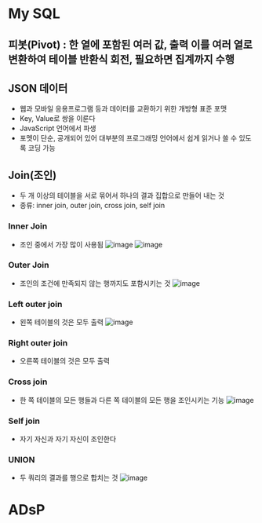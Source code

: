 # My SQL
## 피봇(Pivot) : 한 열에 포함된 여러 값, 출력 이를 여러 열로 변환하여 테이블 반환식 회전, 필요하면 집계까지 수행

## JSON 데이터
* 웹과 모바일 응용프로그램 등과 데이터를 교환하기 위한 개방형 표준 포맷
* Key, Value로 쌍을 이룬다
* JavaScript 언어에서 파생
* 포멧이 단순, 공개되어 있어 대부분의 프로그래밍 언어에서 쉽게 읽거나 쓸 수 있도록 코딩 가능

## Join(조인)
* 두 개 이상의 테이블을 서로 묶어서 하나의 결과 집합으로 만들어 내는 것
* 종류: inner join, outer join, cross join, self join

### Inner Join 
* 조인 중에서 가장 많이 사용됨
![image](https://user-images.githubusercontent.com/120435947/216922010-28449ea3-6f3f-41be-ba55-1623417d70b7.png)
![image](https://user-images.githubusercontent.com/120435947/216922139-ee140adf-e086-450b-84db-c3acfb54f146.png)

### Outer Join
* 조인의 조건에 만족되지 않는 행까지도 포함시키는 것 
![image](https://user-images.githubusercontent.com/120435947/216922341-c5abebfd-e7e8-4701-bc6a-cff214a225ae.png)
### Left outer join
* 왼쪽 테이블의 것은 모두 출력
![image](https://user-images.githubusercontent.com/120435947/216922602-0094490d-8e47-4016-8d74-362590d2dfab.png)
### Right outer join
* 오른쪽 테이블의 것은 모두 출력
### Cross join
* 한 쪽 테이블의 모든 행들과 다른 쪽 테이블의 모든 행을 조인시키는 기능
![image](https://user-images.githubusercontent.com/120435947/216922811-4b0e68aa-95b4-4945-af35-c719ff9317ce.png)
### Self join 
* 자기 자신과 자기 자신이 조인한다
### UNION 
* 두 쿼리의 결과를 행으로 합치는 것 
![image](https://user-images.githubusercontent.com/120435947/216923108-56bbf632-5eee-485e-b33a-f61659d130ae.png)

# ADsP
